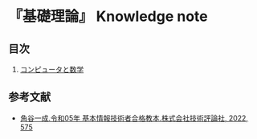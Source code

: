 # 『基礎理論』 Knowledge note


## 目次

1. [コンピュータと数学](./chapters/01_computer_and_mathematics.md)


## 参考文献

- [角谷一成.令和05年 基本情報技術者合格教本.株式会社技術評論社, 2022, 575](https://gihyo.jp/book/2022/978-4-297-13164-7)
